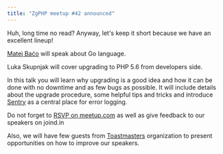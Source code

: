 ```yaml
---
title: "ZgPHP meetup #42 announced"
---
```


Huh, long time no read? Anyway, let's keep it short because we have an excellent lineup!

[Matej Baćo](https://twitter.com/matejbaco) will speak about Go language. 

Luka Skupnjak will cover upgrading to PHP 5.6 from developers side.

In this talk you will learn why upgrading is a good idea and how it can be done with no downtime and as few bugs as possible. 
It will include details about the upgrade procedure, some helpful tips and tricks and introduce [Sentry](https://github.com/getsentry/raven-php) as a central place for error logging.

Do not forget to [RSVP on meetup.com](http://www.meetup.com/ZgPHP-meetup/events/205928902/) as well as give feedback to 
our speakers on joind.in

Also, we will have few guests from [Toastmasters](http://www.toastmasters.hr) organization to present opportunities on
how to improve our speakers. 